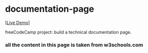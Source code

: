 # documentation-page
[<a href="http://fernie-cpu.github.io/documentation-page">Live Demo</a>]

freeCodeCamp project: build a technical documentation page.

### all the content in this page is taken from w3schools.com
